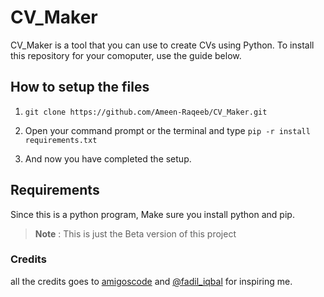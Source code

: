 # CV_Maker

CV_Maker is a tool that you can use to create CVs using Python. To install this repository for your comoputer, use the guide below.

## How to setup the files

1. ```git clone https://github.com/Ameen-Raqeeb/CV_Maker.git ```

2. Open your command prompt or the terminal and type ```pip -r install requirements.txt ```

3. And now you have completed the setup.

## Requirements

Since this is a python program, Make sure you install python and pip.


> **Note** : This is just the Beta version of this project

### Credits

all the credits goes to [amigoscode](https://twitter.com/amigoscode?lang=en) and [@fadil_iqbal](https://twitter.com/iqlabslk) for inspiring me.
